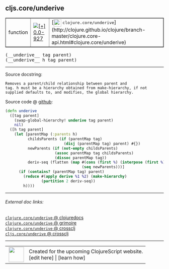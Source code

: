 ## cljs.core/underive



 <table border="1">
<tr>
<td>function</td>
<td><a href="https://github.com/cljsinfo/cljs-api-docs/tree/0.0-927"><img valign="middle" alt="[+] 0.0-927" title="Added in 0.0-927" src="https://img.shields.io/badge/+-0.0--927-lightgrey.svg"></a> </td>
<td>
[<img height="24px" valign="middle" src="http://i.imgur.com/1GjPKvB.png"> <samp>clojure.core/underive</samp>](http://clojure.github.io/clojure/branch-master/clojure.core-api.html#clojure.core/underive)
</td>
</tr>
</table>


 <samp>
(__underive__ tag parent)<br>
</samp>
 <samp>
(__underive__ h tag parent)<br>
</samp>

---





Source docstring:

```
Removes a parent/child relationship between parent and
tag. h must be a hierarchy obtained from make-hierarchy, if not
supplied defaults to, and modifies, the global hierarchy.
```


Source code @ [github](https://github.com/clojure/clojurescript/blob/r1.7.10/src/main/cljs/cljs/core.cljs#L9350-L9369):

```clj
(defn underive
  ([tag parent]
    (swap-global-hierarchy! underive tag parent)
    nil)
  ([h tag parent]
    (let [parentMap (:parents h)
          childsParents (if (parentMap tag)
                          (disj (parentMap tag) parent) #{})
          newParents (if (not-empty childsParents)
                      (assoc parentMap tag childsParents)
                      (dissoc parentMap tag))
          deriv-seq (flatten (map #(cons (first %) (interpose (first %) (second %)))
                                  (seq newParents)))]
      (if (contains? (parentMap tag) parent)
        (reduce #(apply derive %1 %2) (make-hierarchy)
                (partition 2 deriv-seq))
        h))))
```

<!--
Repo - tag - source tree - lines:

 <pre>
clojurescript @ r1.7.10
└── src
    └── main
        └── cljs
            └── cljs
                └── <ins>[core.cljs:9350-9369](https://github.com/clojure/clojurescript/blob/r1.7.10/src/main/cljs/cljs/core.cljs#L9350-L9369)</ins>
</pre>

-->

---



###### External doc links:

[`clojure.core/underive` @ clojuredocs](http://clojuredocs.org/clojure.core/underive)<br>
[`clojure.core/underive` @ grimoire](http://conj.io/store/v1/org.clojure/clojure/1.7.0-beta3/clj/clojure.core/underive/)<br>
[`clojure.core/underive` @ crossclj](http://crossclj.info/fun/clojure.core/underive.html)<br>
[`cljs.core/underive` @ crossclj](http://crossclj.info/fun/cljs.core.cljs/underive.html)<br>

---

 <table>
<tr><td>
<img valign="middle" align="right" width="48px" src="http://i.imgur.com/Hi20huC.png">
</td><td>
Created for the upcoming ClojureScript website.<br>
[edit here] | [learn how]
</td></tr></table>

[edit here]:https://github.com/cljsinfo/cljs-api-docs/blob/master/cljsdoc/cljs.core_underive.cljsdoc
[learn how]:https://github.com/cljsinfo/cljs-api-docs/wiki/cljsdoc-files

<!--

This information was too distracting to show to readers, but I'll leave it
commented here since it is helpful to:

- pretty-print the data used to generate this document
- and show how to retrieve that data



The API data for this symbol:

```clj
{:ns "cljs.core",
 :name "underive",
 :signature ["[tag parent]" "[h tag parent]"],
 :history [["+" "0.0-927"]],
 :type "function",
 :full-name-encode "cljs.core_underive",
 :source {:code "(defn underive\n  ([tag parent]\n    (swap-global-hierarchy! underive tag parent)\n    nil)\n  ([h tag parent]\n    (let [parentMap (:parents h)\n          childsParents (if (parentMap tag)\n                          (disj (parentMap tag) parent) #{})\n          newParents (if (not-empty childsParents)\n                      (assoc parentMap tag childsParents)\n                      (dissoc parentMap tag))\n          deriv-seq (flatten (map #(cons (first %) (interpose (first %) (second %)))\n                                  (seq newParents)))]\n      (if (contains? (parentMap tag) parent)\n        (reduce #(apply derive %1 %2) (make-hierarchy)\n                (partition 2 deriv-seq))\n        h))))",
          :title "Source code",
          :repo "clojurescript",
          :tag "r1.7.10",
          :filename "src/main/cljs/cljs/core.cljs",
          :lines [9350 9369]},
 :full-name "cljs.core/underive",
 :clj-symbol "clojure.core/underive",
 :docstring "Removes a parent/child relationship between parent and\ntag. h must be a hierarchy obtained from make-hierarchy, if not\nsupplied defaults to, and modifies, the global hierarchy."}

```

Retrieve the API data for this symbol:

```clj
;; from Clojure REPL
(require '[clojure.edn :as edn])
(-> (slurp "https://raw.githubusercontent.com/cljsinfo/cljs-api-docs/catalog/cljs-api.edn")
    (edn/read-string)
    (get-in [:symbols "cljs.core/underive"]))
```

-->
